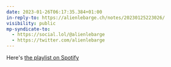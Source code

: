 ```yaml
---
date: 2023-01-26T06:17:35.384+01:00
in-reply-to: https://alienlebarge.ch/notes/20230125223026/
visibility: public
mp-syndicate-to:
  - https://social.lol/@alienlebarge
  - https://twitter.com/alienlebarge
---
```

Here's [the playlist on Spotify](https://open.spotify.com/playlist/6q6PakOzEdQVRSzai6F4Cu?si=c88eae060fc1401f)
